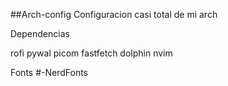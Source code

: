 ##Arch-config
Configuracion casi total de mi arch

Dependencias

rofi
pywal
picom
fastfetch
dolphin
nvim

Fonts
#-NerdFonts
